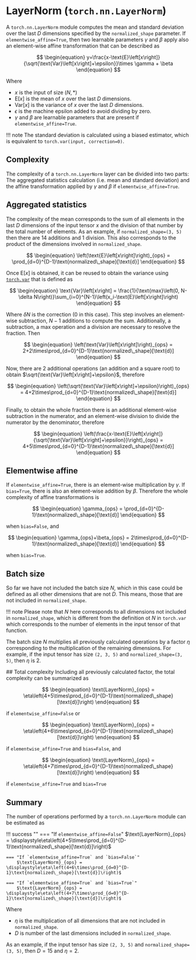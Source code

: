 # LayerNorm (`torch.nn.LayerNorm`)
A `torch.nn.LayerNorm` module computes the mean and standard deviation over the last $D$ dimensions specified by the `normalized_shape` parameter. If `elementwise_affine=True`, then two learnable parameters $\gamma$ and $\beta$ apply also an element-wise affine transformation that can be described as

$$
\begin{equation}
    y=\frac{x-\text{E}\left[x\right]}{\sqrt{\text{Var}\left[x\right]+\epsilon}}\times \gamma + \beta
\end{equation}
$$

Where

* $x$ is the input of size $\left(N, \ast\right)$
* $\text{E}\left[x\right]$ is the mean of $x$ over the last $D$ dimensions.
* $\text{Var}\left[x\right]$ is the variance of $x$ over the last $D$ dimensions.
* $\epsilon$ is the machine epsilon added to avoid dividing by zero.
* $\gamma$ and $\beta$ are learnable parameters that are present if `elementwise_affine=True`.

!!! note
    The standard deviation is calculated using a biased estimator, which is equivalent to `torch.var(input, correction=0)`.


## Complexity
The complexity of a `torch.nn.LayerNorm` layer can be divided into two parts: The aggregated statistics calculation (i.e. mean and standard deviation) and the affine transformation applied by $\gamma$ and $\beta$ if `elementwise_affine=True`.

## Aggregated statistics
The complexity of the mean corresponds to the sum of all elements in the last $D$ dimensions of the input tensor $x$ and the division of that number by the total number of elements. As an example, if `normalized_shape=(3, 5)` then there are 14 additions and 1 division. This also corresponds to the product of the dimensions involved in `normalized_shape`.

$$
\begin{equation}
    \left(\text{E}\left[x\right]\right)_{ops} = \prod_{d=0}^{D-1}\text{normalized\_shape}[\text{d}]
\end{equation}
$$

Once $\text{E}\left[x\right]$ is obtained, it can be reused to obtain the variance using <a href="https://pytorch.org/docs/stable/generated/torch.var.html" target="blank">`torch.var`</a> that is defined as

$$
\begin{equation}
    \text{Var}\left[x\right] = \frac{1}{\text{max}\left(0, N-\delta N\right)}\sum_{i=0}^{N-1}\left(x_i-\text{E}\left[x\right]\right)
\end{equation}
$$

Where $\delta N$ is the correction (0 in this case). This step involves an element-wise subtraction, $N-1$ additions to compute the sum. Additionally, a subtraction, a $\text{max}$ operation and a division are necessary to resolve the fraction. Then

$$
\begin{equation}
    \left(\text{Var}\left[x\right]\right)_{ops} = 2+2\times\prod_{d=0}^{D-1}\text{normalized\_shape}[\text{d}]
\end{equation}
$$

Now, there are 2 additional operations (an addition and a square root) to obtain $\sqrt{\text{Var}\left[x\right]+\epsilon}$, therefore

$$
\begin{equation}
    \left(\sqrt{\text{Var}\left[x\right]+\epsilon}\right)_{ops} = 4+2\times\prod_{d=0}^{D-1}\text{normalized\_shape}[\text{d}]
\end{equation}
$$

Finally, to obtain the whole fraction there is an additional element-wise subtraction in the numerator, and an element-wise division to divide the numerator by the denominator, therefore

$$
\begin{equation}
    \left(\frac{x-\text{E}\left[x\right]}{\sqrt{\text{Var}\left[x\right]+\epsilon}}\right)_{ops} = 4+5\times\prod_{d=0}^{D-1}\text{normalized\_shape}[\text{d}]
\end{equation}
$$

## Elementwise affine
If `elementwise_affine=True`, there is an element-wise multiplication by $\gamma$. If `bias=True`, there is also an element-wise addition by $\beta$. Therefore the whole complexity of affine transformations is

$$
\begin{equation}
    \gamma_{ops} = \prod_{d=0}^{D-1}\text{normalized\_shape}[\text{d}]
\end{equation}
$$

when `bias=False`, and

$$
\begin{equation}
    \gamma_{ops}+\beta_{ops} = 2\times\prod_{d=0}^{D-1}\text{normalized\_shape}[\text{d}]
\end{equation}
$$

when `bias=True`.

## Batch size
So far we have not included the batch size $N$, which in this case could be defined as all other dimensions that are not $D$. This means, those that are not included in `normalized_shape`.

!!! note
    Please note that $N$ here corresponds to all dimensions not included in `normalized_shape`, which is different from the definition ot $N$ in `torch.var` which corresponds to the number of elements in the input tensor of that function.  

The batch size $N$ multiplies all previously calculated operations by a factor $\eta$ corresponding to the multiplication of the remaining dimensions. For example, if the input tensor has size `(2, 3, 5)` and `normalized_shape=(3, 5)`, then $\eta$ is $2$.

## Total complexity
Including all previously calculated factor, the total complexity can be summarized as

$$
\begin{equation}
    \text{LayerNorm}_{ops} = \eta\left(4+5\times\prod_{d=0}^{D-1}\text{normalized\_shape}[\text{d}]\right)
\end{equation}
$$

if `elementwise_affine=False` or 

$$
\begin{equation}
    \text{LayerNorm}_{ops} = \eta\left(4+6\times\prod_{d=0}^{D-1}\text{normalized\_shape}[\text{d}]\right)
\end{equation}
$$

if `elementwise_affine=True` and `bias=False`, and

$$
\begin{equation}
    \text{LayerNorm}_{ops} = \eta\left(4+7\times\prod_{d=0}^{D-1}\text{normalized\_shape}[\text{d}]\right)
\end{equation}
$$

if `elementwise_affine=True` and `bias=True`

## Summary
The number of operations performed by a `torch.nn.LayerNorm` module can be estimated as

!!! success ""
    === "If `elementwise_affine=False`"
        $\text{LayerNorm}_{ops} = \displaystyle\eta\left(4+5\times\prod_{d=0}^{D-1}\text{normalized\_shape}[\text{d}]\right)$ 
    
    === "If `elementwise_affine=True` and `bias=False`"
        $\text{LayerNorm}_{ops} = \displaystyle\eta\left(4+6\times\prod_{d=0}^{D-1}\text{normalized\_shape}[\text{d}]\right)$
    
    === "If `elementwise_affine=True` and `bias=True`"
        $\text{LayerNorm}_{ops} = \displaystyle\eta\left(4+7\times\prod_{d=0}^{D-1}\text{normalized\_shape}[\text{d}]\right)$
    
Where

* $\eta$ is the multiplication of all dimensions that are not included in `normalized_shape`.
* $D$ is number of the last dimensions included in `normalized_shape`.

As an example, if the input tensor has size `(2, 3, 5)` and `normalized_shape=(3, 5)`, then $D=15$ and $\eta=2$.
